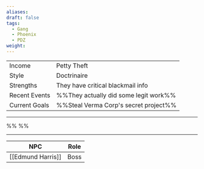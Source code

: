 ```yaml
---
aliases: 
draft: false
tags:
  - Gang
  - Phoenix
  - PDZ
weight:
---
```


|               |                                       |
|:------------- |:------------------------------------- |
| Income        | Petty Theft                           |
| Style         | Doctrinaire                           |
| Strengths     | They have critical blackmail info     |
| Recent Events | %%They actually did some legit work%% |
| Current Goals | %%Steal Verma Corp's secret project%% |


---
%%
%%


---
|        NPC        | Role |
|:-----------------:|:----:|
| [[Edmund Harris]] | Boss |